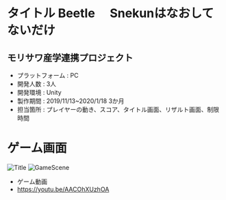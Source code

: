 # タイトル Beetle　 Snekunはなおしてないだけ
## モリサワ産学連携プロジェクト
* プラットフォーム : PC
* 開発人数 : 3人
* 開発環境 : Unity
* 製作期間 : 2019/11/13~2020/1/18 3か月
* 担当箇所 : プレイヤーの動き、スコア、タイトル画面、リザルト画面、制限時間

# ゲーム画面
![Title](https://user-images.githubusercontent.com/57022767/122719228-e009a800-d2a8-11eb-8b5d-938ad09d7009.png)
![GameScene](https://user-images.githubusercontent.com/57022767/122719233-e1d36b80-d2a8-11eb-9c46-7ced3d5f3b77.png)

* ゲーム動画
* https://youtu.be/AACOhXUzhOA

